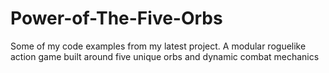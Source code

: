 # Power-of-The-Five-Orbs
Some of my code examples from my latest project. 
A modular roguelike action game built around five unique orbs and dynamic combat mechanics
